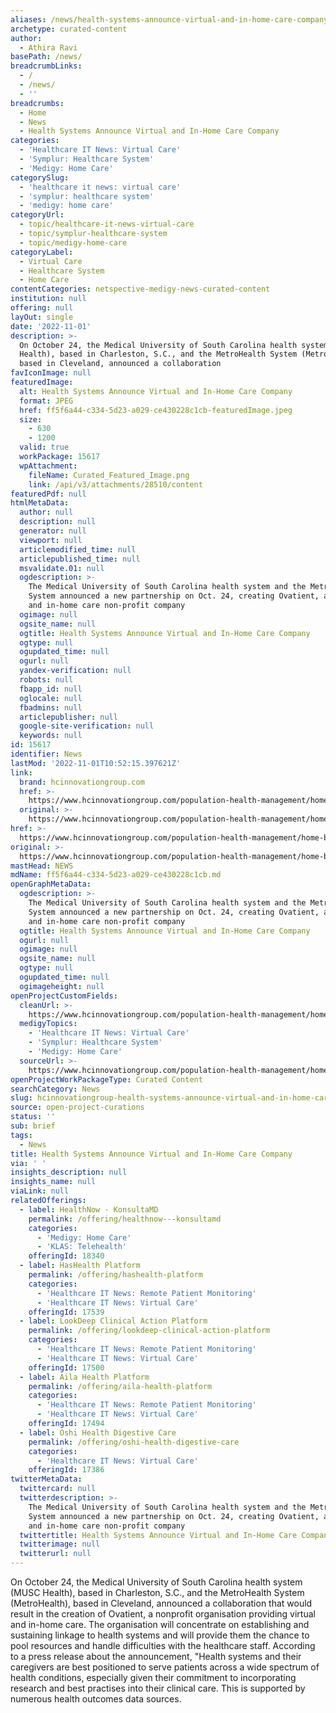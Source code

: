 ```yaml
---
aliases: /news/health-systems-announce-virtual-and-in-home-care-company
archetype: curated-content
author:
  - Athira Ravi
basePath: /news/
breadcrumbLinks:
  - /
  - /news/
  - ''
breadcrumbs:
  - Home
  - News
  - Health Systems Announce Virtual and In-Home Care Company
categories:
  - 'Healthcare IT News: Virtual Care'
  - 'Symplur: Healthcare System'
  - 'Medigy: Home Care'
categorySlug:
  - 'healthcare it news: virtual care'
  - 'symplur: healthcare system'
  - 'medigy: home care'
categoryUrl:
  - topic/healthcare-it-news-virtual-care
  - topic/symplur-healthcare-system
  - topic/medigy-home-care
categoryLabel:
  - Virtual Care
  - Healthcare System
  - Home Care
contentCategories: netspective-medigy-news-curated-content
institution: null
offering: null
layOut: single
date: '2022-11-01'
description: >-
  On October 24, the Medical University of South Carolina health system (MUSC
  Health), based in Charleston, S.C., and the MetroHealth System (MetroHealth),
  based in Cleveland, announced a collaboration 
favIconImage: null
featuredImage:
  alt: Health Systems Announce Virtual and In-Home Care Company
  format: JPEG
  href: ff5f6a44-c334-5d23-a029-ce430228c1cb-featuredImage.jpeg
  size:
    - 630
    - 1200
  valid: true
  workPackage: 15617
  wpAttachment:
    fileName: Curated_Featured_Image.png
    link: /api/v3/attachments/28510/content
featuredPdf: null
htmlMetaData:
  author: null
  description: null
  generator: null
  viewport: null
  articlemodified_time: null
  articlepublished_time: null
  msvalidate.01: null
  ogdescription: >-
    The Medical University of South Carolina health system and the MetroHealth
    System announced a new partnership on Oct. 24, creating Ovatient, a virtual
    and in-home care non-profit company
  ogimage: null
  ogsite_name: null
  ogtitle: Health Systems Announce Virtual and In-Home Care Company
  ogtype: null
  ogupdated_time: null
  ogurl: null
  yandex-verification: null
  robots: null
  fbapp_id: null
  oglocale: null
  fbadmins: null
  articlepublisher: null
  google-site-verification: null
  keywords: null
id: 15617
identifier: News
lastMod: '2022-11-01T10:52:15.397621Z'
link:
  brand: hcinnovationgroup.com
  href: >-
    https://www.hcinnovationgroup.com/population-health-management/home-based-care/news/21285057/health-systems-announce-virtual-and-inhome-care-company
  original: >-
    https://www.hcinnovationgroup.com/population-health-management/home-based-care/news/21285057/health-systems-announce-virtual-and-inhome-care-company
href: >-
  https://www.hcinnovationgroup.com/population-health-management/home-based-care/news/21285057/health-systems-announce-virtual-and-inhome-care-company
original: >-
  https://www.hcinnovationgroup.com/population-health-management/home-based-care/news/21285057/health-systems-announce-virtual-and-inhome-care-company
mastHead: NEWS
mdName: ff5f6a44-c334-5d23-a029-ce430228c1cb.md
openGraphMetaData:
  ogdescription: >-
    The Medical University of South Carolina health system and the MetroHealth
    System announced a new partnership on Oct. 24, creating Ovatient, a virtual
    and in-home care non-profit company
  ogtitle: Health Systems Announce Virtual and In-Home Care Company
  ogurl: null
  ogimage: null
  ogsite_name: null
  ogtype: null
  ogupdated_time: null
  ogimageheight: null
openProjectCustomFields:
  cleanUrl: >-
    https://www.hcinnovationgroup.com/population-health-management/home-based-care/news/21285057/health-systems-announce-virtual-and-inhome-care-company
  medigyTopics:
    - 'Healthcare IT News: Virtual Care'
    - 'Symplur: Healthcare System'
    - 'Medigy: Home Care'
  sourceUrl: >-
    https://www.hcinnovationgroup.com/population-health-management/home-based-care/news/21285057/health-systems-announce-virtual-and-inhome-care-company
openProjectWorkPackageType: Curated Content
searchCategory: News
slug: hcinnovationgroup-health-systems-announce-virtual-and-in-home-care-company
source: open-project-curations
status: ''
sub: brief
tags:
  - News
title: Health Systems Announce Virtual and In-Home Care Company
via: ' '
insights_description: null
insights_name: null
viaLink: null
relatedOfferings:
  - label: HealthNow - KonsultaMD
    permalink: /offering/healthnow---konsultamd
    categories:
      - 'Medigy: Home Care'
      - 'KLAS: Telehealth'
    offeringId: 18340
  - label: HasHealth Platform
    permalink: /offering/hashealth-platform
    categories:
      - 'Healthcare IT News: Remote Patient Monitoring'
      - 'Healthcare IT News: Virtual Care'
    offeringId: 17539
  - label: LookDeep Clinical Action Platform
    permalink: /offering/lookdeep-clinical-action-platform
    categories:
      - 'Healthcare IT News: Remote Patient Monitoring'
      - 'Healthcare IT News: Virtual Care'
    offeringId: 17500
  - label: Aila Health Platform
    permalink: /offering/aila-health-platform
    categories:
      - 'Healthcare IT News: Remote Patient Monitoring'
      - 'Healthcare IT News: Virtual Care'
    offeringId: 17494
  - label: Oshi Health Digestive Care
    permalink: /offering/oshi-health-digestive-care
    categories:
      - 'Healthcare IT News: Virtual Care'
    offeringId: 17386
twitterMetaData:
  twittercard: null
  twitterdescription: >-
    The Medical University of South Carolina health system and the MetroHealth
    System announced a new partnership on Oct. 24, creating Ovatient, a virtual
    and in-home care non-profit company
  twittertitle: Health Systems Announce Virtual and In-Home Care Company
  twitterimage: null
  twitterurl: null
---
```

<p>On October 24, the Medical University of South Carolina health system (MUSC Health), based in Charleston, S.C., and the MetroHealth System (MetroHealth), based in Cleveland, announced a collaboration that would result in the creation of Ovatient, a nonprofit organisation providing virtual and in-home care. The organisation will concentrate on establishing and sustaining linkage to health systems and will provide them the chance to pool resources and handle difficulties with the healthcare staff. According to a press release about the announcement, "Health systems and their caregivers are best positioned to serve patients across a wide spectrum of health conditions, especially given their commitment to incorporating research and best practises into their clinical care. This is supported by numerous health outcomes data sources.&nbsp;</p>